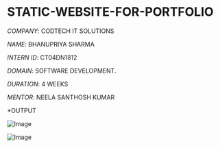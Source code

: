 # STATIC-WEBSITE-FOR-PORTFOLIO

*COMPANY*: CODTECH IT SOLUTIONS

*NAME*: BHANUPRIYA SHARMA

*INTERN ID*: CT04DN1812

*DOMAIN*: SOFTWARE DEVELOPMENT.

*DURATION*: 4 WEEKS

*MENTOR*: NEELA SANTHOSH KUMAR 

*OUTPUT

![Image](https://github.com/user-attachments/assets/093ffeba-81c2-4214-8144-d8e1ee8c0584)

![Image](https://github.com/user-attachments/assets/5a3dedfd-d312-4f5b-9698-aab34ceb2cfd)
